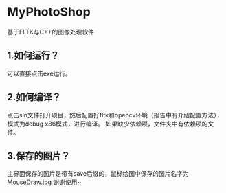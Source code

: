 # MyPhotoShop

基于FLTK与C++的图像处理软件

## 1.如何运行？

可以直接点击exe运行。

## 2.如何编译？

点击sln文件打开项目，然后配置好fltk和opencv环境（报告中有介绍配置方法），模式为debug x86模式，进行编译。
如果缺少依赖项，文件夹中有依赖项的文件。

## 3.保存的图片？

主界面保存的图片是带有save后缀的，鼠标绘图中保存的图片名字为MouseDraw.jpg
谢谢使用~
